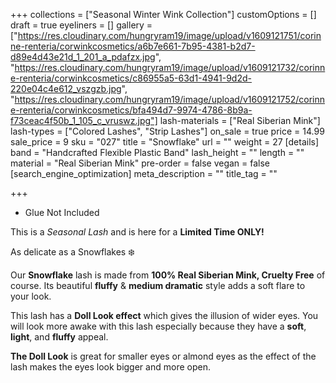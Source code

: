 +++
collections = ["Seasonal Winter Wink Collection"]
customOptions = []
draft = true
eyeliners = []
gallery = ["https://res.cloudinary.com/hungryram19/image/upload/v1609121751/corinne-renteria/corwinkcosmetics/a6b7e661-7b95-4381-b2d7-d89e4d43e21d_1_201_a_pdafzx.jpg", "https://res.cloudinary.com/hungryram19/image/upload/v1609121732/corinne-renteria/corwinkcosmetics/c86955a5-63d1-4941-9d2d-220e04c4e612_vszgzb.jpg", "https://res.cloudinary.com/hungryram19/image/upload/v1609121752/corinne-renteria/corwinkcosmetics/bfa494d7-9974-4786-8b9a-f73ceac4f50b_1_105_c_vruswz.jpg"]
lash-materials = ["Real Siberian Mink"]
lash-types = ["Colored Lashes", "Strip Lashes"]
on_sale = true
price = 14.99
sale_price = 9
sku = "027"
title = "Snowflake"
url = ""
weight = 27
[details]
band = "Handcrafted Flexible Plastic Band"
lash_height = ""
length = ""
material = "Real Siberian Mink"
pre-order = false
vegan = false
[search_engine_optimization]
meta_description = ""
title_tag = ""

+++
* Glue Not Included

This is a _Seasonal Lash_ and is here for a **Limited Time ONLY!**

As delicate as a Snowflakes ❄️ 

Our **Snowflake** lash is made from **100% Real Siberian Mink, Cruelty Free** of course. Its beautiful **fluffy** & **medium dramatic** style adds a soft flare to your look.

This lash has a **Doll Look effect** which gives the illusion of wider eyes. You will look more awake with this lash especially because they have a **soft**, **light**, and **fluffy** appeal.

**The Doll Look** is great for smaller eyes or almond eyes as the effect of the lash makes the eyes look bigger and more open.